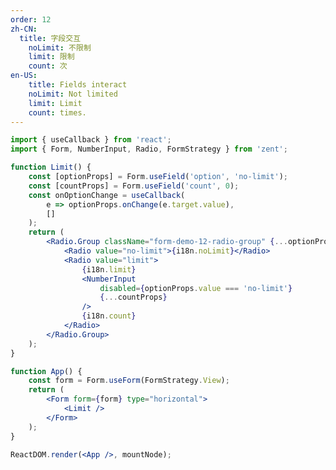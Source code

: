 ```yaml
---
order: 12
zh-CN:
  title: 字段交互
	noLimit: 不限制
	limit: 限制
	count: 次
en-US:
	title: Fields interact
	noLimit: Not limited
	limit: Limit 
	count: times.
---
```


```jsx
import { useCallback } from 'react';
import { Form, NumberInput, Radio, FormStrategy } from 'zent';

function Limit() {
	const [optionProps] = Form.useField('option', 'no-limit');
	const [countProps] = Form.useField('count', 0);
	const onOptionChange = useCallback(
		e => optionProps.onChange(e.target.value),
		[]
	);
	return (
		<Radio.Group className="form-demo-12-radio-group" {...optionProps} onChange={onOptionChange}>
			<Radio value="no-limit">{i18n.noLimit}</Radio>
			<Radio value="limit">
				{i18n.limit}
				<NumberInput
					disabled={optionProps.value === 'no-limit'}
					{...countProps}
				/>
				{i18n.count}
			</Radio>
		</Radio.Group>
	);
}

function App() {
	const form = Form.useForm(FormStrategy.View);
	return (
		<Form form={form} type="horizontal">
			<Limit />
		</Form>
	);
}

ReactDOM.render(<App />, mountNode);
```

<style>
	.form-demo-12-radio-group {
		display: flex;
		flex-direction: column;

		.zent-radio-wrap {
			display: flex;
			height: 30px;
			align-items: center;

			span:nth-child(2) {
				display: flex;
				align-items: center;
			}

			.zent-input-wrapper {
				margin: 0 10px;
			}
		}
	}
</style>
